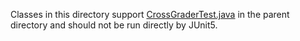 Classes in this directory support [CrossGraderTest.java](../CrossGraderTest.java)
in the parent directory and should not be run directly by JUnit5.
